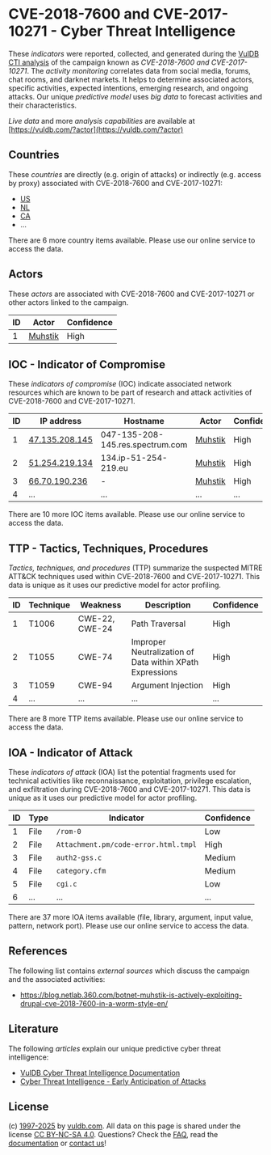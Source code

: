 # CVE-2018-7600 and CVE-2017-10271 - Cyber Threat Intelligence

These _indicators_ were reported, collected, and generated during the [VulDB CTI analysis](https://vuldb.com/?kb.cti) of the campaign known as _CVE-2018-7600 and CVE-2017-10271_. The _activity monitoring_ correlates data from social media, forums, chat rooms, and darknet markets. It helps to determine associated actors, specific activities, expected intentions, emerging research, and ongoing attacks. Our unique _predictive model_ uses _big data_ to forecast activities and their characteristics.

_Live data_ and more _analysis capabilities_ are available at [https://vuldb.com/?actor](https://vuldb.com/?actor)

## Countries

These _countries_ are directly (e.g. origin of attacks) or indirectly (e.g. access by proxy) associated with CVE-2018-7600 and CVE-2017-10271:

* [US](https://vuldb.com/?country.us)
* [NL](https://vuldb.com/?country.nl)
* [CA](https://vuldb.com/?country.ca)
* ...

There are 6 more country items available. Please use our online service to access the data.

## Actors

These _actors_ are associated with CVE-2018-7600 and CVE-2017-10271 or other actors linked to the campaign.

ID | Actor | Confidence
-- | ----- | ----------
1 | [Muhstik](https://vuldb.com/?actor.muhstik) | High

## IOC - Indicator of Compromise

These _indicators of compromise_ (IOC) indicate associated network resources which are known to be part of research and attack activities of CVE-2018-7600 and CVE-2017-10271.

ID | IP address | Hostname | Actor | Confidence
-- | ---------- | -------- | ----- | ----------
1 | [47.135.208.145](https://vuldb.com/?ip.47.135.208.145) | 047-135-208-145.res.spectrum.com | [Muhstik](https://vuldb.com/?actor.muhstik) | High
2 | [51.254.219.134](https://vuldb.com/?ip.51.254.219.134) | 134.ip-51-254-219.eu | [Muhstik](https://vuldb.com/?actor.muhstik) | High
3 | [66.70.190.236](https://vuldb.com/?ip.66.70.190.236) | - | [Muhstik](https://vuldb.com/?actor.muhstik) | High
4 | ... | ... | ... | ...

There are 10 more IOC items available. Please use our online service to access the data.

## TTP - Tactics, Techniques, Procedures

_Tactics, techniques, and procedures_ (TTP) summarize the suspected MITRE ATT&CK techniques used within CVE-2018-7600 and CVE-2017-10271. This data is unique as it uses our predictive model for actor profiling.

ID | Technique | Weakness | Description | Confidence
-- | --------- | -------- | ----------- | ----------
1 | T1006 | CWE-22, CWE-24 | Path Traversal | High
2 | T1055 | CWE-74 | Improper Neutralization of Data within XPath Expressions | High
3 | T1059 | CWE-94 | Argument Injection | High
4 | ... | ... | ... | ...

There are 8 more TTP items available. Please use our online service to access the data.

## IOA - Indicator of Attack

These _indicators of attack_ (IOA) list the potential fragments used for technical activities like reconnaissance, exploitation, privilege escalation, and exfiltration during CVE-2018-7600 and CVE-2017-10271. This data is unique as it uses our predictive model for actor profiling.

ID | Type | Indicator | Confidence
-- | ---- | --------- | ----------
1 | File | `/rom-0` | Low
2 | File | `Attachment.pm/code-error.html.tmpl` | High
3 | File | `auth2-gss.c` | Medium
4 | File | `category.cfm` | Medium
5 | File | `cgi.c` | Low
6 | ... | ... | ...

There are 37 more IOA items available (file, library, argument, input value, pattern, network port). Please use our online service to access the data.

## References

The following list contains _external sources_ which discuss the campaign and the associated activities:

* https://blog.netlab.360.com/botnet-muhstik-is-actively-exploiting-drupal-cve-2018-7600-in-a-worm-style-en/

## Literature

The following _articles_ explain our unique predictive cyber threat intelligence:

* [VulDB Cyber Threat Intelligence Documentation](https://vuldb.com/?kb.cti)
* [Cyber Threat Intelligence - Early Anticipation of Attacks](https://www.scip.ch/en/?labs.20201022)

## License

(c) [1997-2025](https://vuldb.com/?kb.changelog) by [vuldb.com](https://vuldb.com/?kb.about). All data on this page is shared under the license [CC BY-NC-SA 4.0](https://creativecommons.org/licenses/by-nc-sa/4.0/). Questions? Check the [FAQ](https://vuldb.com/?kb.faq), read the [documentation](https://vuldb.com/?kb) or [contact us](https://vuldb.com/?contact)!
